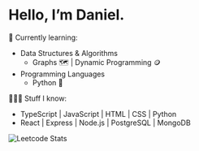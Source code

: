 # Hello, I’m Daniel.
🧠 Currently learning:
- Data Structures & Algorithms
  - Graphs 🗺️ | Dynamic Programming 🪙
- Programming Languages
  - Python 🐍

👨🏻‍💻 Stuff I know:
- TypeScript | JavaScript | HTML | CSS | Python
- React | Express | Node.js | PostgreSQL | MongoDB

![Leetcode Stats](https://leetcard.jacoblin.cool/djsong15?ext=heatmap?ext=activity)
